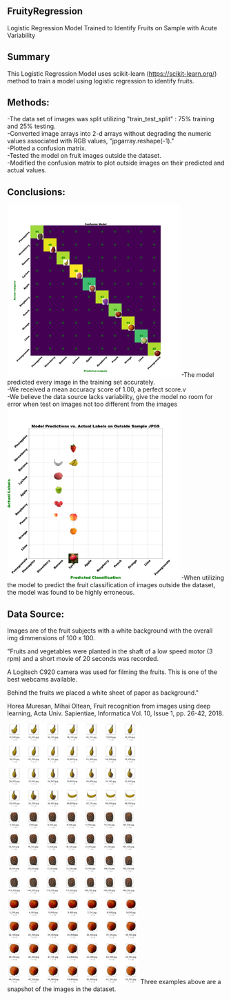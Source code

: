 ## FruityRegression ##

Logistic Regression Model Trained to Identify Fruits on Sample with Acute Variability<br/>

## Summary ##

This Logistic Regression Model uses scikit-learn (https://scikit-learn.org/) method to train a model using logistic regression to identify fruits. <br/>

## Methods: ##
-The data set of images was split utilizing "train_test_split" : 75% training and 25% testing.<br/>
-Converted image arrays into 2-d arrays without degrading the numeric values associated with RGB values, "jpgarray.reshape(-1)."<br/>
-Plotted a confusion matrix. <br/>
-Tested the model on fruit images outside the dataset. <br/>
-Modified the confusion matrix to plot outside images on their predicted and actual values. <br/>

## Conclusions: ##

<img src="/Images/Fruit_Confusion_Matrix.png" height=400>
-The model predicted every image in the training set accurately. <br/>
-We received a mean accuracy score of 1.00, a perfect score.v<br/>
-We believe the data source lacks variability, give the model no room for error when test on images not too different from the images <br/>

<img src="/Images/Predicted_Classifications.png" height=400>
-When utilizing the model to predict the fruit classification of images outside the dataset, the model was found to be highly erroneous. <br/>

## Data Source: ##

Images are of the fruit subjects with a white background with the overall img dimmensions of 100 x 100. <br/>

"Fruits and vegetables were planted in the shaft of a low speed motor (3 rpm) and a short movie of 20 seconds was recorded.

A Logitech C920 camera was used for filming the fruits. This is one of the best webcams available.

Behind the fruits we placed a white sheet of paper as background."<br/>

Horea Muresan, Mihai Oltean, Fruit recognition from images using deep learning, Acta Univ. Sapientiae, Informatica Vol. 10, Issue 1, pp. 26-42, 2018.<br/>

<img src="/Images/Banana.png" height=200>
<img src="/Images/Pineapple.png" height=200>
<img src="/Images/Peach.png" height=200>
Three examples above are a snapshot of the images in the dataset. <br/>

